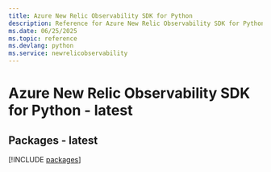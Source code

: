 ```yaml
---
title: Azure New Relic Observability SDK for Python
description: Reference for Azure New Relic Observability SDK for Python
ms.date: 06/25/2025
ms.topic: reference
ms.devlang: python
ms.service: newrelicobservability
---
```

# Azure New Relic Observability SDK for Python - latest
## Packages - latest
[!INCLUDE [packages](new-relic-observability-index.md)]